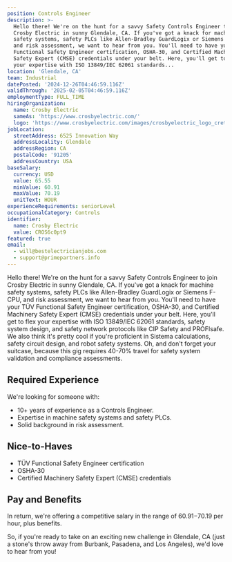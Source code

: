 ```yaml
---
position: Controls Engineer
description: >-
  Hello there! We're on the hunt for a savvy Safety Controls Engineer to join
  Crosby Electric in sunny Glendale, CA. If you've got a knack for machine
  safety systems, safety PLCs like Allen-Bradley GuardLogix or Siemens F-CPU,
  and risk assessment, we want to hear from you. You'll need to have your TÜV
  Functional Safety Engineer certification, OSHA-30, and Certified Machinery
  Safety Expert (CMSE) credentials under your belt. Here, you'll get to flex
  your expertise with ISO 13849/IEC 62061 standards...
location: 'Glendale, CA'
team: Industrial
datePosted: '2024-12-26T04:46:59.116Z'
validThrough: '2025-02-05T04:46:59.116Z'
employmentType: FULL_TIME
hiringOrganization:
  name: Crosby Electric
  sameAs: 'https://www.crosbyelectric.com/'
  logo: 'https://www.crosbyelectric.com/images/crosbyelectric_logo_crete.png'
jobLocation:
  streetAddress: 6525 Innovation Way
  addressLocality: Glendale
  addressRegion: CA
  postalCode: '91205'
  addressCountry: USA
baseSalary:
  currency: USD
  value: 65.55
  minValue: 60.91
  maxValue: 70.19
  unitText: HOUR
experienceRequirements: seniorLevel
occupationalCategory: Controls
identifier:
  name: Crosby Electric
  value: CROS6c0pt9
featured: true
email:
  - will@bestelectricianjobs.com
  - support@primepartners.info
---
```




Hello there! We're on the hunt for a savvy Safety Controls Engineer to join Crosby Electric in sunny Glendale, CA. If you've got a knack for machine safety systems, safety PLCs like Allen-Bradley GuardLogix or Siemens F-CPU, and risk assessment, we want to hear from you. You'll need to have your TÜV Functional Safety Engineer certification, OSHA-30, and Certified Machinery Safety Expert (CMSE) credentials under your belt. Here, you'll get to flex your expertise with ISO 13849/IEC 62061 standards, safety system design, and safety network protocols like CIP Safety and PROFIsafe. We also think it's pretty cool if you're proficient in Sistema calculations, safety circuit design, and robot safety systems. Oh, and don't forget your suitcase, because this gig requires 40-70% travel for safety system validation and compliance assessments.

## Required Experience

We're looking for someone with:

- 10+ years of experience as a Controls Engineer.
- Expertise in machine safety systems and safety PLCs.
- Solid background in risk assessment.

## Nice-to-Haves

- TÜV Functional Safety Engineer certification
- OSHA-30
- Certified Machinery Safety Expert (CMSE) credentials

## Pay and Benefits

In return, we're offering a competitive salary in the range of $60.91-$70.19 per hour, plus benefits.

So, if you're ready to take on an exciting new challenge in Glendale, CA (just a stone's throw away from Burbank, Pasadena, and Los Angeles), we'd love to hear from you!